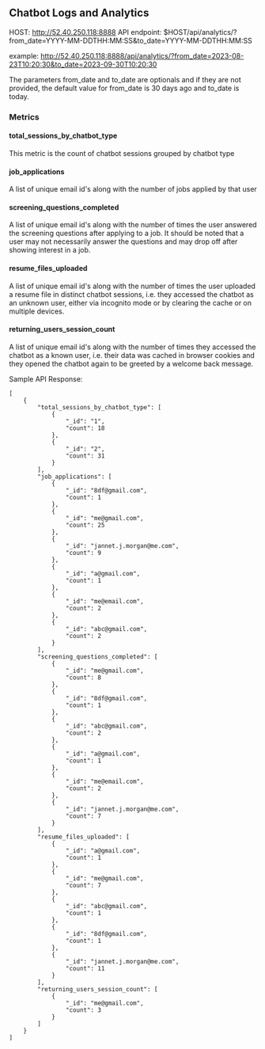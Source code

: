 ## Chatbot Logs and Analytics
HOST: http://52.40.250.118:8888
API endpoint: $HOST/api/analytics/?from_date=YYYY-MM-DDTHH:MM:SS&to_date=YYYY-MM-DDTHH:MM:SS

example: http://52.40.250.118:8888/api/analytics/?from_date=2023-08-23T10:20:30&to_date=2023-09-30T10:20:30

The parameters from_date and to_date are optionals and if they are not provided, the default value for from_date is 30 days ago and to_date is today.

### Metrics
#### total_sessions_by_chatbot_type
This metric is the count of chatbot sessions grouped by chatbot type

#### job_applications
A list of unique email id's along with the number of jobs applied by that user

#### screening_questions_completed
A list of unique email id's along with the number of times the user answered the screening questions after applying to a job. It should be noted that a user may not necessarily answer the questions and may drop off after showing interest in a job.

#### resume_files_uploaded
A list of unique email id's along with the number of times the user uploaded a resume file in distinct chatbot sessions, i.e. they accessed the chatbot as an unknown user, either via incognito mode or by clearing the cache or on multiple devices.

#### returning_users_session_count
A list of unique email id's along with the number of times they accessed the chatbot as a known user, i.e. their data was cached in browser cookies and they opened the chatbot again to be greeted by a welcome back message.


Sample API Response:

```
[
    {
        "total_sessions_by_chatbot_type": [
            {
                "_id": "1",
                "count": 18
            },
            {
                "_id": "2",
                "count": 31
            }
        ],
        "job_applications": [
            {
                "_id": "8df@gmail.com",
                "count": 1
            },
            {
                "_id": "me@gmail.com",
                "count": 25
            },
            {
                "_id": "jannet.j.morgan@me.com",
                "count": 9
            },
            {
                "_id": "a@gmail.com",
                "count": 1
            },
            {
                "_id": "me@email.com",
                "count": 2
            },
            {
                "_id": "abc@gmail.com",
                "count": 2
            }
        ],
        "screening_questions_completed": [
            {
                "_id": "me@gmail.com",
                "count": 8
            },
            {
                "_id": "8df@gmail.com",
                "count": 1
            },
            {
                "_id": "abc@gmail.com",
                "count": 2
            },
            {
                "_id": "a@gmail.com",
                "count": 1
            },
            {
                "_id": "me@email.com",
                "count": 2
            },
            {
                "_id": "jannet.j.morgan@me.com",
                "count": 7
            }
        ],
        "resume_files_uploaded": [
            {
                "_id": "a@gmail.com",
                "count": 1
            },
            {
                "_id": "me@gmail.com",
                "count": 7
            },
            {
                "_id": "abc@gmail.com",
                "count": 1
            },
            {
                "_id": "8df@gmail.com",
                "count": 1
            },
            {
                "_id": "jannet.j.morgan@me.com",
                "count": 11
            }
        ],
        "returning_users_session_count": [
            {
                "_id": "me@gmail.com",
                "count": 3
            }
        ]
    }
]
```